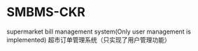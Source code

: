 # SMBMS-CKR
supermarket bill management system(Only user management is implemented)
超市订单管理系统（只实现了用户管理功能）
